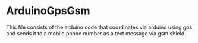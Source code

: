 # ArduinoGpsGsm
 This file consists of the arduino code that coordinates via arduino using gps and sends it to a mobile phone number as a text message via gsm shield.
